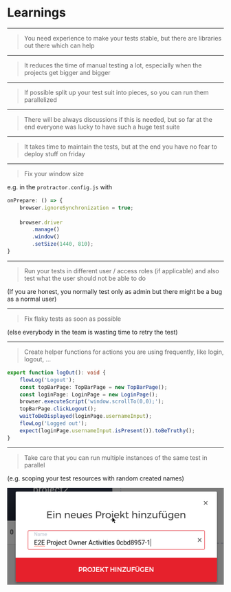 # Learnings

---

> You need experience to make your tests stable, but there are libraries out there which can help

---

> It reduces the time of manual testing a lot, especially when the projects get bigger and bigger

---

> If possible split up your test suit into pieces, so you can run them parallelized

---

> There will be always discussions if this is needed, but so far at the end everyone was lucky to have such a huge test suite

---

> It takes time to maintain the tests, but at the end you have no fear to deploy stuff on friday

---

> Fix your window size

e.g. in the `protractor.config.js` with

```js
onPrepare: () => {
    browser.ignoreSynchronization = true;

    browser.driver
        .manage()
        .window()
        .setSize(1440, 810);
}
```

---

> Run your tests in different user / access roles (if applicable) and also test what the user should not be able to do

(If you are honest, you normally test only as admin but there might be a bug as a normal user)

---

> Fix flaky tests as soon as possible

(else everybody in the team is wasting time to retry the test)


---

> Create helper functions for actions you are using frequently, like login, logout, ...

```ts
export function logOut(): void {
    flowLog('Logout');
    const topBarPage: TopBarPage = new TopBarPage();
    const loginPage: LoginPage = new LoginPage();
    browser.executeScript('window.scrollTo(0,0);');
    topBarPage.clickLogout();
    waitToBeDisplayed(loginPage.usernameInput);
    flowLog('Logged out');
    expect(loginPage.usernameInput.isPresent()).toBeTruthy();
}
```

---

> Take care that you can run multiple instances of the same test in parallel

(e.g. scoping your test resources with random created names)

 ![random-name](./slides/img/add-project.png)

 